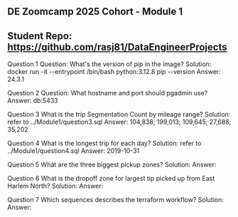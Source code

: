 ## DE Zoomcamp 2025 Cohort - Module 1
## Student Repo: https://github.com/rasj81/DataEngineerProjects

Question 1
    Question:   What's the version of pip in the image?
    Solution:   docker run -it --entrypoint /bin/bash python:3.12.8
                pip --version
    Answer:     24.3.1

Question 2
    Question:   What hostname and port should pgadmin use?
    Answer:     db:5433

Question 3      What is the trip Segmentation Count by mileage range?
    Solution:   refer to ../Module1/question3.sql
    Answer:     104,838; 199,013; 109,645; 27,688; 35,202

Question 4      What is the longest trip for each day?
    Solution:   refer to ../Module1/question4.sql
    Answer:     2019-10-31

Question 5      What are the three biggest pickup zones?
    Solution:
    Answer:

Question 6      What is the dropoff zone for largest tip picked up from East Harlem North?
    Solution:
    Answer:

Question 7      Which sequences describes the terraform workflow?
    Solution:
    Answer: